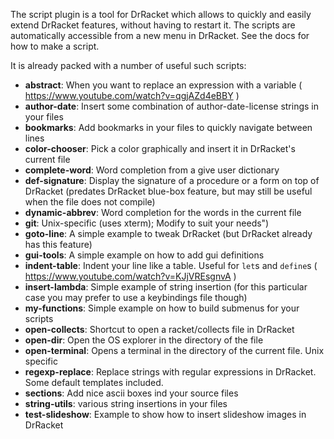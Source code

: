 The script plugin is a tool for DrRacket which allows to quickly and easily extend DrRacket features, without having to restart it.
The scripts are automatically accessible from a new menu in DrRacket.
See the docs for how to make a script.

It is already packed with a number of useful such scripts:
* **abstract**: When you want to replace an expression with a variable ( https://www.youtube.com/watch?v=qgjAZd4eBBY )
* **author-date**: Insert some combination of author-date-license strings in your files
* **bookmarks**: Add bookmarks in your files to quickly navigate between lines
* **color-chooser**: Pick a color graphically and insert it in DrRacket's current file
* **complete-word**: Word completion from a give user dictionary
* **def-signature**: Display the signature of a procedure or a form on top of DrRacket (predates DrRacket blue-box feature, but may still be useful when the file does not compile)
* **dynamic-abbrev**: Word completion for the words in the current file
* **git**: Unix-specific (uses xterm); Modify to suit your needs")
* **goto-line**: A simple example to tweak DrRacket (but DrRacket already has this feature)
* **gui-tools**: A simple example on how to add gui definitions
* **indent-table**: Indent your line like a table. Useful for `let`s and `define`s ( https://www.youtube.com/watch?v=KJjVREsgnvA )
* **insert-lambda**: Simple example of string insertion (for this particular case you may prefer to use a keybindings file though)
* **my-functions**: Simple example on how to build submenus for your scripts
* **open-collects**: Shortcut to open a racket/collects file in DrRacket
* **open-dir**: Open the OS explorer in the directory of the file
* **open-terminal**: Opens a terminal in the directory of the current file. Unix specific 
* **regexp-replace**: Replace strings with regular expressions in DrRacket. Some default templates included.
* **sections**: Add nice ascii boxes ind your source files
* **string-utils**: various string insertions in your files
* **test-slideshow**: Example to show how to insert slideshow images in DrRacket
